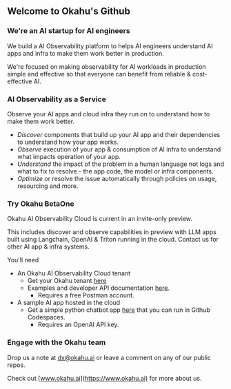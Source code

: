 ## Welcome to Okahu's Github

### We're an AI startup for AI engineers

We build a AI Observability platform to helps AI engineers understand AI apps and infra to make them work better in production.

We're focused on making observability for AI workloads in production simple and effective so that everyone can benefit from reliable & cost-effective AI. 

### AI Observability as a Service

Observe your AI apps and cloud infra they run on to understand how to make them work better.  

- *Discover* components that build up your AI app and their dependencies to understand how your app works.
- *Observe* execution of your app & consumption of AI infra to understand what impacts operation of your app. 
- *Understand* the impact of the problem in a human language not logs and what to fix to resolve - the app code, the model or infra components.
- *Optimize* or resolve the issue automatically through policies on usage, resourcing and more. 

### Try Okahu BetaOne

Okahu AI Observability Cloud is current in an invite-only preview. 

This includes discover and observe capabilities in preview with LLM apps built using Langchain, OpenAI & Triton running in the cloud. Contact us for other AI app & infra systems. 

You'll need
- An Okahu AI Observability Cloud tenant
  - Get your Okahu tenant [here](https://www.okahu.ai)
  - Examples and developer API documentation [here](https://www.postman.com/okahuai).
    - Requires a free Postman account. 
- A sample AI app hosted in the cloud
  - Get a simple python chatbot app [here](https://github.com/okahu/okahu-demo-openai) that you can run in Github Codespaces.
    - Requires an OpenAI API key. 

### Engage with the Okahu team

Drop us a note at [dx@okahu.ai](mailto:dx@okahu.ai) or leave a comment on any of our public repos. 

Check out [www.okahu.ai](https://www.okahu.ai) for more about us. 


